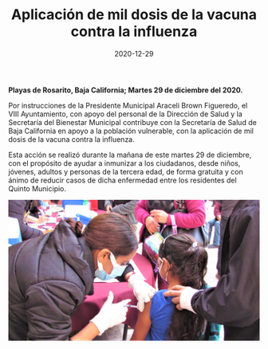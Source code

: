 ﻿---
layout: blog
title:  "Aplicación de mil dosis de la vacuna contra la influenza"
date:   2020-12-29
categories: rosarito
permalink: /:categories/:title:output_ext
image: /img/cnr/2020-12-29-aplicacion-de-mil-dosis-de-la-vacuna-contra-la-influenza.jpeg
alt: "Aplicación de mil dosis de la vacuna contra la influenza"
autor: 
---


**Playas de Rosarito, Baja California; Martes 29 de diciembre del 2020.**


Por instrucciones de la Presidente Municipal Araceli Brown Figueredo, el  VIII Ayuntamiento, con apoyo del personal de la Dirección de Salud y la Secretaría del Bienestar Municipal contribuye con la Secretaría de Salud de Baja California en apoyo a la población vulnerable, con la aplicación de mil dosis de la vacuna contra la influenza.


Esta acción se realizó durante la mañana de este martes 29 de diciembre, con el propósito de ayudar a inmunizar a los ciudadanos, desde niños, jóvenes, adultos y personas de la tercera edad, de forma gratuita y con ánimo de reducir casos de dicha enfermedad entre los residentes del Quinto Municipio.

<div id="carouselExampleSlidesOnly" class="carousel slide" data-ride="carousel">
  <div class="carousel-inner">
    <div class="carousel-item active">
       <img class="d-block w-100" src="/img/cnr/2020-12-29-aplicacion-de-mil-dosis-de-la-vacuna-contra-la-influenza.jpeg" loading="lazy"  alt="Aplicación de mil dosis de la vacuna contra la influenza">
    </div>
  </div>
</div>